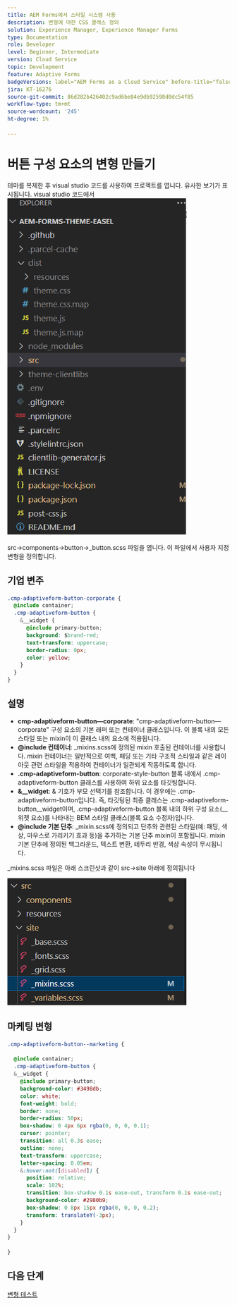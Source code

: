 ```yaml
---
title: AEM Forms에서 스타일 시스템 사용
description: 변형에 대한 CSS 클래스 정의
solution: Experience Manager, Experience Manager Forms
type: Documentation
role: Developer
level: Beginner, Intermediate
version: Cloud Service
topic: Development
feature: Adaptive Forms
badgeVersions: label="AEM Forms as a Cloud Service" before-title="false"
jira: KT-16276
source-git-commit: 86d282b426402c9ad6be84e9db92598d0dc54f85
workflow-type: tm+mt
source-wordcount: '245'
ht-degree: 1%

---
```


# 버튼 구성 요소의 변형 만들기

테마를 복제한 후 visual studio 코드를 사용하여 프로젝트를 엽니다. 유사한 보기가 표시됩니다.
visual studio 코드에서
![프로젝트 탐색기](assets/easel-theme.png)

src->components->button->_button.scss 파일을 엽니다. 이 파일에서 사용자 지정 변형을 정의합니다.

## 기업 변주

```css
.cmp-adaptiveform-button-corporate {
  @include container;
  .cmp-adaptiveform-button {
    &__widget {
      @include primary-button;
      background: $brand-red;
      text-transform: uppercase;
      border-radius: 0px;
      color: yellow;
    }
  }
}
```

## 설명

* **cmp-adaptiveform-button—corporate**: &quot;cmp-adaptiveform-button—corporate&quot; 구성 요소의 기본 래퍼 또는 컨테이너 클래스입니다.
이 블록 내의 모든 스타일 또는 mixin이 이 클래스 내의 요소에 적용됩니다.
* **@include 컨테이너**: _mixins.scss에 정의된 mixin 호출된 컨테이너를 사용합니다. mixin 컨테이너는 일반적으로 여백, 패딩 또는 기타 구조적 스타일과 같은 레이아웃 관련 스타일을 적용하여 컨테이너가 일관되게 작동하도록 합니다.
* **.cmp-adaptiveform-button**: corporate-style-button 블록 내에서 .cmp-adaptiveform-button 클래스를 사용하여 하위 요소를 타깃팅합니다.
* **&amp;__widget**: &amp; 기호가 부모 선택기를 참조합니다. 이 경우에는 .cmp-adaptiveform-button입니다.
즉, 타깃팅된 최종 클래스는 .cmp-adaptiveform-button__widget이며, .cmp-adaptiveform-button 블록 내의 하위 구성 요소(__위젯 요소)를 나타내는 BEM 스타일 클래스(블록 요소 수정자)입니다.
* **@include 기본 단추**: _mixin.scss에 정의되고 단추와 관련된 스타일(예: 패딩, 색상, 마우스로 가리키기 효과 등)을 추가하는 기본 단추 mixin이 포함됩니다. mixin 기본 단추에 정의된 백그라운드, 텍스트 변환, 테두리 반경, 색상 속성이 무시됩니다.

_mixins.scss 파일은 아래 스크린샷과 같이 src->site 아래에 정의됩니다

![mixin.scss](assets/mixins.png)

## 마케팅 변형

```css
.cmp-adaptiveform-button--marketing {
  
  @include container;
  .cmp-adaptiveform-button {
  &__widget {
    @include primary-button;
    background-color: #3498db;
    color: white;
    font-weight: bold;
    border: none;
    border-radius: 50px;
    box-shadow: 0 4px 6px rgba(0, 0, 0, 0.1);
    cursor: pointer;
    transition: all 0.3s ease;
    outline: none;
    text-transform: uppercase;
    letter-spacing: 0.05em;
    &:hover:not([disabled]) {
      position: relative;
      scale: 102%;
      transition: box-shadow 0.1s ease-out, transform 0.1s ease-out;
      background-color: #2980b9;
      box-shadow: 0 8px 15px rgba(0, 0, 0, 0.2);
      transform: translateY(-3px);
    }
  }
}
  
}
```

## 다음 단계

[변형 테스트](./build.md)


